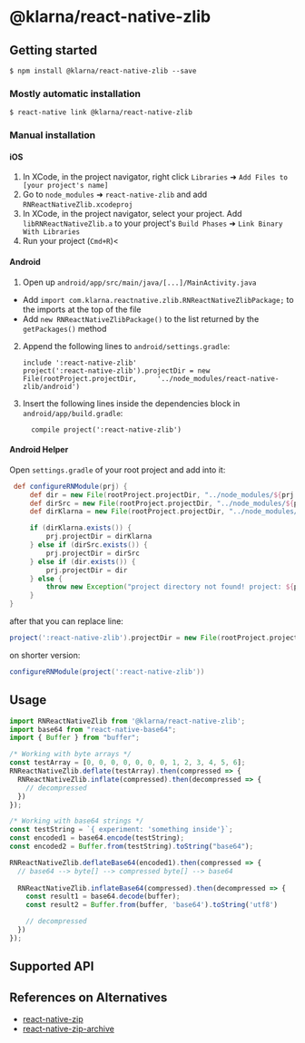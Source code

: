 
# @klarna/react-native-zlib

## Getting started

`$ npm install @klarna/react-native-zlib --save`

### Mostly automatic installation

`$ react-native link @klarna/react-native-zlib`

### Manual installation


#### iOS

1. In XCode, in the project navigator, right click `Libraries` ➜ `Add Files to [your project's name]`
2. Go to `node_modules` ➜ `react-native-zlib` and add `RNReactNativeZlib.xcodeproj`
3. In XCode, in the project navigator, select your project. Add `libRNReactNativeZlib.a` to your project's `Build Phases` ➜ `Link Binary With Libraries`
4. Run your project (`Cmd+R`)<

#### Android

1. Open up `android/app/src/main/java/[...]/MainActivity.java`
  - Add `import com.klarna.reactnative.zlib.RNReactNativeZlibPackage;` to the imports at the top of the file
  - Add `new RNReactNativeZlibPackage()` to the list returned by the `getPackages()` method
2. Append the following lines to `android/settings.gradle`:
  	```
  	include ':react-native-zlib'
  	project(':react-native-zlib').projectDir = new File(rootProject.projectDir, 	'../node_modules/react-native-zlib/android')
  	```
3. Insert the following lines inside the dependencies block in `android/app/build.gradle`:
  	```
      compile project(':react-native-zlib')
  	```


#### Android Helper

Open `settings.gradle` of your root project and add into it:

```groovy
 def configureRNModule(prj) {
     def dir = new File(rootProject.projectDir, "../node_modules/${prj.name}/android")
     def dirSrc = new File(rootProject.projectDir, "../node_modules/${prj.name}/src/android")
     def dirKlarna = new File(rootProject.projectDir, "../node_modules/@klarna/${prj.name}/android")

     if (dirKlarna.exists()) {
         prj.projectDir = dirKlarna
     } else if (dirSrc.exists()) {
         prj.projectDir = dirSrc
     } else if (dir.exists()) {
         prj.projectDir = dir
     } else {
         throw new Exception("project directory not found! project: ${prj.name}")
     }
}
```

after that you can replace line:

```gradle
project(':react-native-zlib').projectDir = new File(rootProject.projectDir, '../node_modules/react-native-zlib/android')
```

on shorter version:

```gradle
configureRNModule(project(':react-native-zlib'))
```

## Usage

```javascript
import RNReactNativeZlib from '@klarna/react-native-zlib';
import base64 from "react-native-base64";
import { Buffer } from "buffer";

/* Working with byte arrays */
const testArray = [0, 0, 0, 0, 0, 0, 0, 1, 2, 3, 4, 5, 6];
RNReactNativeZlib.deflate(testArray).then(compressed => {
  RNReactNativeZlib.inflate(compressed).then(decompressed => {
    // decompressed
  })
});

/* Working with base64 strings */
const testString = `{ experiment: 'something inside'}`;
const encoded1 = base64.encode(testString);
const encoded2 = Buffer.from(testString).toString("base64");

RNReactNativeZlib.deflateBase64(encoded1).then(compressed => {
  // base64 --> byte[] --> compressed byte[] --> base64
  
  RNReactNativeZlib.inflateBase64(compressed).then(decompressed => {
    const result1 = base64.decode(buffer);
    const result2 = Buffer.from(buffer, 'base64').toString('utf8')

    // decompressed
  })
});

```

## Supported API

## References on Alternatives

- [react-native-zip](https://github.com/remobile/react-native-zip)
- [react-native-zip-archive](https://github.com/mockingbot/react-native-zip-archive)

